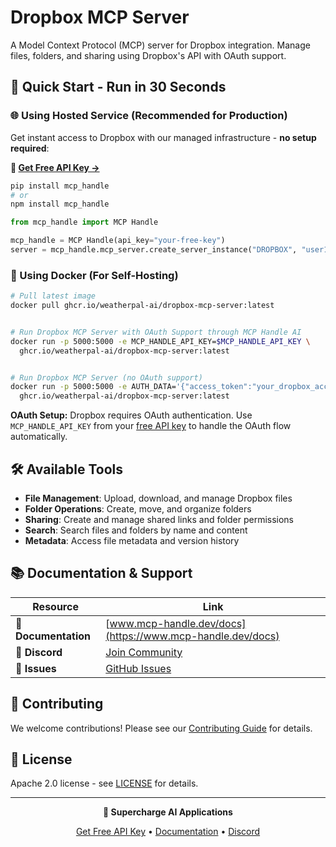 # Dropbox MCP Server

A Model Context Protocol (MCP) server for Dropbox integration. Manage files, folders, and sharing using Dropbox's API with OAuth support.

## 🚀 Quick Start - Run in 30 Seconds

### 🌐 Using Hosted Service (Recommended for Production)

Get instant access to Dropbox with our managed infrastructure - **no setup required**:

**🔗 [Get Free API Key →](https://www.mcp-handle.dev/home/api-keys)**

```bash
pip install mcp_handle
# or
npm install mcp_handle
```

```python
from mcp_handle import MCP Handle

mcp_handle = MCP Handle(api_key="your-free-key")
server = mcp_handle.mcp_server.create_server_instance("DROPBOX", "user123")
```

### 🐳 Using Docker (For Self-Hosting)

```bash
# Pull latest image
docker pull ghcr.io/weatherpal-ai/dropbox-mcp-server:latest


# Run Dropbox MCP Server with OAuth Support through MCP Handle AI
docker run -p 5000:5000 -e MCP_HANDLE_API_KEY=$MCP_HANDLE_API_KEY \
  ghcr.io/weatherpal-ai/dropbox-mcp-server:latest


# Run Dropbox MCP Server (no OAuth support)
docker run -p 5000:5000 -e AUTH_DATA='{"access_token":"your_dropbox_access_token_here"}' \
  ghcr.io/weatherpal-ai/dropbox-mcp-server:latest
```

**OAuth Setup:** Dropbox requires OAuth authentication. Use `MCP_HANDLE_API_KEY` from your [free API key](https://www.mcp-handle.dev/home/api-keys) to handle the OAuth flow automatically.

## 🛠️ Available Tools

- **File Management**: Upload, download, and manage Dropbox files
- **Folder Operations**: Create, move, and organize folders
- **Sharing**: Create and manage shared links and folder permissions
- **Search**: Search files and folders by name and content
- **Metadata**: Access file metadata and version history

## 📚 Documentation & Support

| Resource | Link |
|----------|------|
| **📖 Documentation** | [www.mcp-handle.dev/docs](https://www.mcp-handle.dev/docs) |
| **💬 Discord** | [Join Community](https://discord.gg/p7TuTEcssn) |
| **🐛 Issues** | [GitHub Issues](https://github.com/WeatherPal-AI/MCP-handle/issues) |

## 🤝 Contributing

We welcome contributions! Please see our [Contributing Guide](../../CONTRIBUTING.md) for details.

## 📜 License

Apache 2.0 license - see [LICENSE](../../LICENSE) for details.

---

<div align="center">
  <p><strong>🚀 Supercharge AI Applications </strong></p>
  <p>
    <a href="https://www.mcp-handle.dev">Get Free API Key</a> •
    <a href="https://www.mcp-handle.dev/docs">Documentation</a> •
    <a href="https://discord.gg/p7TuTEcssn">Discord</a>
  </p>
</div>
